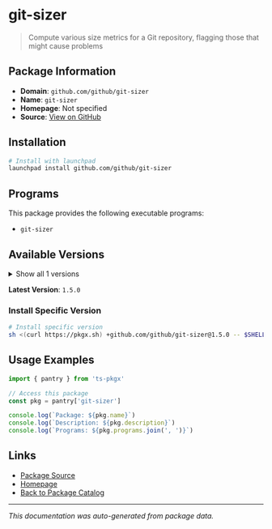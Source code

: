 # git-sizer

> Compute various size metrics for a Git repository, flagging those that might cause problems

## Package Information

- **Domain**: `github.com/github/git-sizer`
- **Name**: `git-sizer`
- **Homepage**: Not specified
- **Source**: [View on GitHub](https://github.com/pkgxdev/pantry/tree/main/projects/github.com/github/git-sizer/package.yml)

## Installation

```bash
# Install with launchpad
launchpad install github.com/github/git-sizer
```

## Programs

This package provides the following executable programs:

- `git-sizer`

## Available Versions

<details>
<summary>Show all 1 versions</summary>

- `1.5.0`

</details>

**Latest Version**: `1.5.0`

### Install Specific Version

```bash
# Install specific version
sh <(curl https://pkgx.sh) +github.com/github/git-sizer@1.5.0 -- $SHELL -i
```

## Usage Examples

```typescript
import { pantry } from 'ts-pkgx'

// Access this package
const pkg = pantry['git-sizer']

console.log(`Package: ${pkg.name}`)
console.log(`Description: ${pkg.description}`)
console.log(`Programs: ${pkg.programs.join(', ')}`)
```

## Links

- [Package Source](https://github.com/pkgxdev/pantry/tree/main/projects/github.com/github/git-sizer/package.yml)
- [Homepage](#)
- [Back to Package Catalog](../../../package-catalog.md)

---

*This documentation was auto-generated from package data.*
